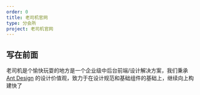 ```yaml
---
order: 0
title: 老司机官网
type: 分会所
project: 老司机官网
---
```


## 写在前面

老司机是个愉快玩耍的地方是一个企业级中后台前端/设计解决方案，我们秉承 [Ant Design](http://ant.design/) 的设计价值观，致力于在设计规范和基础组件的基础上，继续向上构建快了
